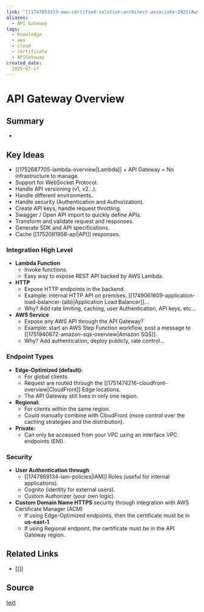 ```yaml
---
link: "[[1747853373-aws-certified-solution-architect-associate-2025|Aws Certified Solution Architect Associate 2025]]"
aliases: 
  - API Gateway
tags:
  - Knowledge
  - aws
  - cloud
  - certificate
  - APIGateway
created_date:
  2025-07-17
---
```

# API Gateway Overview
## Summary
- 

## Key Ideas
- [[1752687705-lambda-overview|Lambda]] + API Gateway = No infrastructure to manage.
- Support for WebSocket Protocol.
- Handle API versioning (v1, v2...).
- Handle different environments.
- Handle security (Authentication and Authorization).
- Create API keys, handle request throttling.
- Swagger / Open API import to quickly define APIs.
- Transform and validate request and responses.
- Generate SDK and API specifications.
- Cache [[1752081958-api|API]] responses.

### Integration High Level
- **Lambda Function**
  - Invoke functions.
  - Easy way to expose REST API backed by AWS Lambda.
- **HTTP**
  - Expose HTTP endpoints in the backend.
  - Example: internal HTTP API on premises, [[1749061609-application-load-balancer-(alb)|Application Load Balancer]]...
  - Why? Add rate limiting, caching, user Authentication, API keys, etc...
- **AWS Service**
  - Expose any AWS API through the API Gateway?
  - Example: start an AWS Step Function workflow, post a message to [[1751940872-amazon-sqs-overview|Amazon SQS]].
  - Why? Add authentication, deploy publicly, rate control...

### Endpoint Types
- **Edge-Optimized (default):**
  - For global clients.
  - Request are routed through the [[1751474216-cloudfront-overview|CloudFront]] Edge locations.
  - The API Gateway still lives in only one region.
- **Regional:**
  - For clients within the same region.
  - Could manually combine with CloudFront (more control over the caching strategies and the distribution).
- **Private:**
  - Can only be accessed from your VPC using an interface VPC endpoints (ENI).

### Security
- **User Authentication through**
  - [[1747869134-iam-policies|IAM]] Roles (useful for internal applications).
  - Cognito (identity for external users).
  - Custom Authorizer (your own logic).
- **Custom Domain Name HTTPS** security through integration with AWS Certificate Manager (ACM)
  - If using Edge-Optimized endpoints, then the certificate must be in **us-east-1**.
  - If using Regional endpoint, the certificate must be in the API Gateway region.

## Related Links
- [[]]

## Source
[text]()
